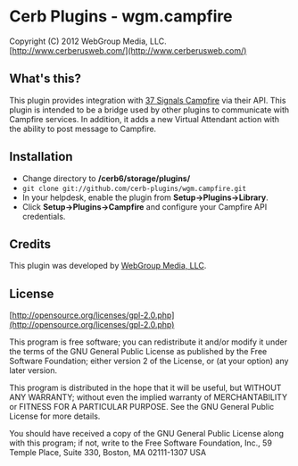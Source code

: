 Cerb Plugins - wgm.campfire
===========================================
Copyright (C) 2012 WebGroup Media, LLC.  
[http://www.cerberusweb.com/](http://www.cerberusweb.com/)  

What's this?
------------
This plugin provides integration with [37 Signals Campfire](http://www.campfirenow.com/) via their API. This plugin is intended to be a bridge used by other plugins to communicate with Campfire services. In addition, it adds a new Virtual Attendant action with the ability to post message to Campfire.

Installation
------------
* Change directory to **/cerb6/storage/plugins/**
* `git clone git://github.com/cerb-plugins/wgm.campfire.git`
* In your helpdesk, enable the plugin from **Setup->Plugins->Library**.
* Click **Setup->Plugins->Campfire** and configure your Campfire API credentials.

Credits
-------
This plugin was developed by [WebGroup Media, LLC](http://www.cerberusweb.com/).

License
-------

[http://opensource.org/licenses/gpl-2.0.php](http://opensource.org/licenses/gpl-2.0.php)  

This program is free software; you can redistribute it and/or modify it under the terms of the GNU General Public License as published by the Free Software Foundation; either version 2 of the License, or (at your option) any later version.

This program is distributed in the hope that it will be useful, but WITHOUT ANY WARRANTY; without even the implied warranty of MERCHANTABILITY or FITNESS FOR A PARTICULAR PURPOSE. See the GNU General Public License for more details.

You should have received a copy of the GNU General Public License along with this program; if not, write to the Free Software Foundation, Inc., 59 Temple Place, Suite 330, Boston, MA 02111-1307 USA
